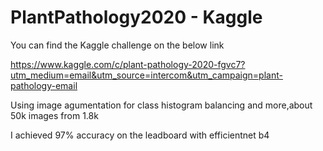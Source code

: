 # PlantPathology2020 - Kaggle 
You can find the Kaggle challenge on the below link

https://www.kaggle.com/c/plant-pathology-2020-fgvc7?utm_medium=email&utm_source=intercom&utm_campaign=plant-pathology-email

Using image agumentation for class histogram balancing and more,about 50k images from 1.8k

I achieved 97% accuracy on the leadboard with efficientnet b4

